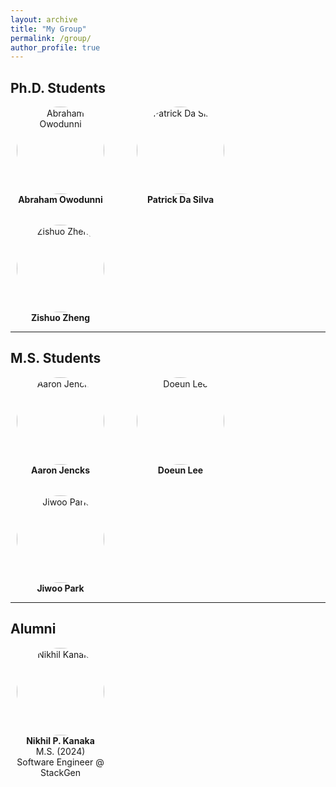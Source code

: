 ```yaml
---
layout: archive
title: "My Group"
permalink: /group/
author_profile: true
---
```


<style>
.group-grid {
  display: flex;
  flex-wrap: wrap;
  gap: 2rem;
}
.group-member {
  width: 160px;
  text-align: center;
}
.group-member img {
  border-radius: 50%;
  width: 140px;
  height: 140px;
  object-fit: cover;
}
.group-member a {
  text-decoration: none;
  color: inherit;
}
</style>

## Ph.D. Students

<div class="group-grid">

<div class="group-member">
  <img src="/files/images/group/abraham.jpg" alt="Abraham Owodunni">
  <div>
    <strong><a href="https://abraham.example.com" target="_blank">Abraham Owodunni</a></strong><br>
  </div>
</div>

<div class="group-member">
  <img src="/files/images/group/patrick.jpg" alt="Patrick Da Silva">
  <div>
    <strong><a href="https://patrick.example.com" target="_blank">Patrick Da Silva</a></strong><br>
  </div>
</div>

<div class="group-member">
  <img src="/files/images/group/zishuo.jpg" alt="Zishuo Zheng">
  <div>
    <strong><a href="https://zishuo.example.com" target="_blank">Zishuo Zheng</a></strong><br>
  </div>
</div>

</div>

---

## M.S. Students

<div class="group-grid">

<div class="group-member">
  <img src="/files/images/group/aaron.jpg" alt="Aaron Jencks">
  <div>
    <strong><a href="https://aaron.example.com" target="_blank">Aaron Jencks</a></strong><br>
  </div>
</div>

<div class="group-member">
  <img src="/files/images/group/doeun.jpg" alt="Doeun Lee">
  <div>
    <strong>Doeun Lee</strong><br>
  </div>
</div>

<div class="group-member">
  <img src="/files/images/group/jiwoo.jpg" alt="Jiwoo Park">
  <div>
    <strong>Jiwoo Park</strong><br>
  </div>
</div>

</div>

---

## Alumni

<div class="group-grid">

<div class="group-member">
  <img src="/files/images/group/nikhil.jpg" alt="Nikhil Kanaka">
  <div>
    <strong><a href="https://www.linkedin.com/in/nikhilkanaka/" target="_blank">Nikhil P. Kanaka</a></strong><br>
    M.S. (2024)<br>
    Software Engineer @ StackGen
  </div>
</div>

</div>
